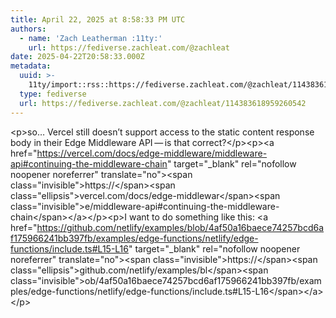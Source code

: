 ```yaml
---
title: April 22, 2025 at 8:58:33 PM UTC
authors:
  - name: 'Zach Leatherman :11ty:'
    url: https://fediverse.zachleat.com/@zachleat
date: 2025-04-22T20:58:33.000Z
metadata:
  uuid: >-
    11ty/import::rss::https://fediverse.zachleat.com/@zachleat/114383618959260542
  type: fediverse
  url: https://fediverse.zachleat.com/@zachleat/114383618959260542
---
```

\<p>so… Vercel still doesn’t support access to the static content response body in their Edge Middleware API — is that correct?\</p>\<p>\<a href="https://vercel.com/docs/edge-middleware/middleware-api#continuing-the-middleware-chain" target="\_blank" rel="nofollow noopener noreferrer" translate="no">\<span class="invisible">https://\</span>\<span class="ellipsis">vercel.com/docs/edge-middlewar\</span>\<span class="invisible">e/middleware-api#continuing-the-middleware-chain\</span>\</a>\</p>\<p>I want to do something like this: \<a href="https://github.com/netlify/examples/blob/4af50a16baece74257bcd6af175966241bb397fb/examples/edge-functions/netlify/edge-functions/include.ts#L15-L16" target="\_blank" rel="nofollow noopener noreferrer" translate="no">\<span class="invisible">https://\</span>\<span class="ellipsis">github.com/netlify/examples/bl\</span>\<span class="invisible">ob/4af50a16baece74257bcd6af175966241bb397fb/examples/edge-functions/netlify/edge-functions/include.ts#L15-L16\</span>\</a>\</p>